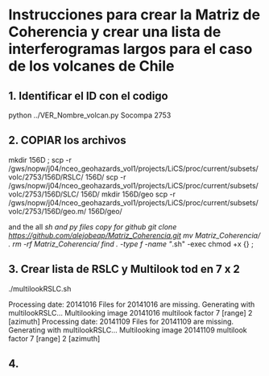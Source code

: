 # Instrucciones para crear la Matriz de Coherencia y crear una lista de interferogramas largos para el caso de los volcanes de Chile

## 1. Identificar el ID con el codigo 
python ../VER_Nombre_volcan.py Socompa
2753

## 2. COPIAR los archivos
mkdir 156D ; scp -r /gws/nopw/j04/nceo_geohazards_vol1/projects/LiCS/proc/current/subsets/volc/2753/156D/RSLC/ 156D/
scp -r /gws/nopw/j04/nceo_geohazards_vol1/projects/LiCS/proc/current/subsets/volc/2753/156D/SLC/ 156D/
mkdir 156D/geo
scp -r /gws/nopw/j04/nceo_geohazards_vol1/projects/LiCS/proc/current/subsets/volc/2753/156D/geo.m/ 156D/geo/

and the all *sh and *py files copy for github
 git clone https://github.com/alejobeap/Matriz_Coherencia.git
 mv Matriz_Coherencia/* .
 rm -rf Matriz_Coherencia/
find . -type f -name "*.sh" -exec chmod +x {} \;

## 3. Crear lista de RSLC y Multilook tod en 7 x 2
   ./multilookRSLC.sh

   Processing date: 20141016
Files for 20141016 are missing. Generating with multilookRSLC...
    Multilooking image 20141016 multilook factor 7 [range] 2 [azimuth] 
Processing date: 20141109
Files for 20141109 are missing. Generating with multilookRSLC...
    Multilooking image 20141109 multilook factor 7 [range] 2 [azimuth]
   
## 4. 
